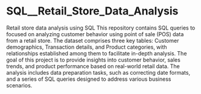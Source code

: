 # SQL__Retail_Store_Data_Analysis
Retail store data analysis using SQL
This repository contains SQL queries to focused on analyzing customer behavior using point of sale (POS) data from a retail store.
The dataset comprises three key tables: Customer demographics, Transaction details, and Product categories, 
with relationships established among them to facilitate in-depth analysis.
The goal of this project is to provide insights into customer behavior, 
sales trends, and product performance based on real-world retail data. The analysis includes data preparation tasks,
such as correcting date formats, and a series of SQL queries designed to address various business scenarios.
